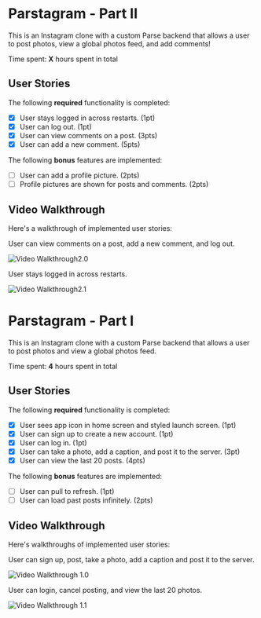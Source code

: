 # Parstagram - Part II

This is an Instagram clone with a custom Parse backend that allows a user to post photos, view a global photos feed, and add comments!

Time spent: **X** hours spent in total

## User Stories

The following **required** functionality is completed:

- [x] User stays logged in across restarts. (1pt)
- [x] User can log out. (1pt)
- [x] User can view comments on a post. (3pts)
- [x] User can add a new comment. (5pts)

The following **bonus** features are implemented:

- [ ] User can add a profile picture. (2pts)
- [ ] Profile pictures are shown for posts and comments. (2pts)

## Video Walkthrough

Here's a walkthrough of implemented user stories:

User can view comments on a post, add a new comment, and log out.

<img src='https://media4.giphy.com/media/1konE3lFj4TSFWGjqu/giphy.gif' title='Video Walkthrough2.0' width='' alt='Video Walkthrough2.0' />

User stays logged in across restarts.

<img src='https://media0.giphy.com/media/dUqAyPYX3bRwV7TyPC/giphy.gif' title='Video Walkthrough2.1' width='' alt='Video Walkthrough2.1' />

# Parstagram - Part I

This is an Instagram clone with a custom Parse backend that allows a user to post photos and view a global photos feed.

Time spent: **4** hours spent in total

## User Stories

The following **required** functionality is completed:

- [x] User sees app icon in home screen and styled launch screen. (1pt)
- [x] User can sign up to create a new account. (1pt)
- [x] User can log in. (1pt)
- [x] User can take a photo, add a caption, and post it to the server. (3pt)
- [x] User can view the last 20 posts. (4pts)

The following **bonus** features are implemented:

- [ ] User can pull to refresh. (1pt)
- [ ] User can load past posts infinitely. (2pts)

## Video Walkthrough

Here's walkthroughs of implemented user stories:

User can sign up, post, take a photo, add a caption and post it to the server.

<img src='https://media0.giphy.com/media/Fqiul9pjClpSht10cz/giphy.gif' title='Video Walkthrough 1.0' width='' alt='Video Walkthrough 1.0' />

User can login, cancel posting, and view the last 20 photos.

<img src='https://media2.giphy.com/media/Lll5eQjD0MLXApAYsE/giphy.gif' title='Video Walkthrough 1.1' width='' alt='Video Walkthrough 1.1' />
